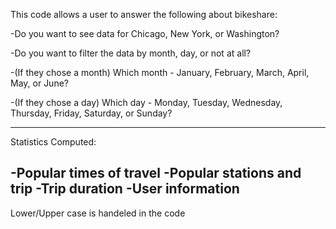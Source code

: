 This code allows a user to answer the following about bikeshare:


-Do you want to see data for Chicago, New York, or Washington?

-Do you want to filter the data by month, day, or not at all?

-(If they chose a month) Which month - January, February, March, April, May, or June?

-(If they chose a day) Which day - Monday, Tuesday, Wednesday, Thursday, Friday, Saturday, or Sunday?

-------------------------------------------------------------------------------------------------------------------------------
Statistics Computed:

-Popular times of travel
-Popular stations and trip
-Trip duration
-User information
-------------------------------------------------------------------------------------------------------------------------------
Lower/Upper case is handeled in the code